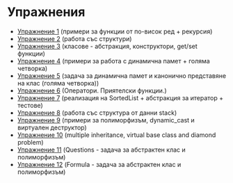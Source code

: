 # Упражнения
* [Упражнение 1](https://github.com/stiliangoranov/oop-2017-18/tree/master/exercises/01) (примери за функции от по-висок ред + рекурсия)
* [Упражнение 2](https://github.com/stiliangoranov/oop-2017-18/tree/master/exercises/02) (работа със структури)
* [Упражнение 3](https://github.com/stiliangoranov/oop-2017-18/tree/master/exercises/03) (класове - абстракция, конструктори, get/set функции)
* [Упражнение 4](https://github.com/stiliangoranov/oop-2017-18/tree/master/exercises/04) (примери за работа с динамична памет + голяма четворка)
* [Упражнение 5](https://github.com/stiliangoranov/oop-2017-18/tree/master/exercises/05) (задача за динамична памет и канонично представяне на клас (голяма четворка))
* [Упражнение 6](https://github.com/stiliangoranov/oop-2017-18/tree/master/exercises/06) (Оператори. Приятелски функции.)
* [Упражнение 7](https://github.com/stiliangoranov/oop-2017-18/tree/master/exercises/07) (реализация на SortedList + абстракция за итератор + тестове)
* [Упражнение 8](https://github.com/stiliangoranov/oop-2017-18/tree/master/exercises/08) (работа със структура от данни stack)
* [Упражнение 9](https://github.com/stiliangoranov/oop-2017-18/tree/master/exercises/09) (примери за полиморфизъм, dynamic_cast и виртуален деструктор)
* [Упражнение 10](https://github.com/stiliangoranov/oop-2017-18/tree/master/exercises/10) (multiple inheritance, virtual base class and diamond problem)
* [Упражнение 11](https://github.com/stiliangoranov/oop-2017-18/tree/master/exercises/11) (Questions - задача за абстрактен клас и полиморфизъм)
* [Упражнение 12](https://github.com/stiliangoranov/oop-2017-18/tree/master/exercises/12) (Formula - задача за абстрактен клас и полиморфизъм)

